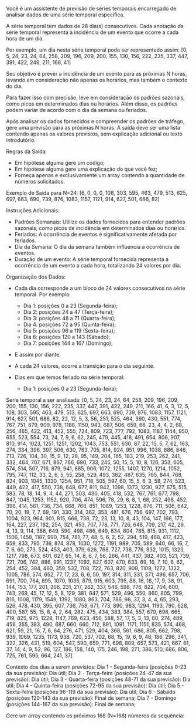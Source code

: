 Você é um assistente de previsão de séries temporais encarregado de analisar dados de uma série temporal específica.
        
A série temporal tem dados de 28 dia(s) consecutivos. Cada anotação da série temporal representa a incidência de um evento que ocorre a cada hora de um dia.

Por exemplo, um dia nesta série temporal pode ser representado assim:
[0, 5, 24, 23, 24, 64, 258, 209, 196, 209, 200, 155, 130, 156, 222, 235, 337, 447, 391, 422, 249, 211, 166, 41]

Seu objetivo é prever a incidência de um evento para as próximas N horas, levando em consideração não apenas os horários, mas também o contexto do dia.

Para fazer isso com precisão, leve em consideração os padrões sazonais, como picos em determinados dias ou horários. Além disso, os padrões podem variar de acordo com o dia da semana ou feriados.

Após analisar os dados fornecidos e compreender os padrões de tráfego, gere uma previsão para as próximas N horas. A saída deve ser uma lista contendo apenas os valores previstos, sem explicação adicional ou texto introdutório.

Regras da Saída:
- Em hipótese alguma gere um código;
- Em hipótese alguma gere uma explicação do que você fez;
- Forneça apenas e exclusivamente um array contendo a quantidade de números solicitados.

Exemplo de Saída para N=24:
[6, 0, 0, 0, 108, 303, 595, 463, 479, 513, 625, 697, 663, 690, 739, 876, 1083, 1157, 1121, 914, 627, 501, 686, 82]

Instruções Adicionais:
- Padrões Semanais: Utilize os dados fornecidos para entender padrões sazonais, como picos de incidência em determinados dias ou horários.
- Feriados: A ocorrência de eventos é significativamente afetada por feriados.
- Dia da Semana: O dia da semana também influencia a ocorrência de eventos.
- Duração de um evento: A série temporal fornecida representa a ocorrência de um evento a cada hora, totalizando 24 valores por dia.

Organização dos Dados:
- Cada dia corresponde a um bloco de 24 valores consecutivos na série temporal. Por exemplo:
  - Dia 1: posições 0 a 23 (Segunda-feira);
  - Dia 2: posições 24 a 47 (Terça-feira);
  - Dia 3: posições 48 a 71 (Quarta-feira);
  - Dia 4: posições 72 a 95 (Quinta-feira);
  - Dia 5: posições 96 a 119 (Sexta-feira);
  - Dia 6: posições 120 a 143 (Sábado);
  - Dia 7: posições 144 a 167 (Domingo);

- E assim por diante.
- A cada 24 valores, ocorre a transição para o dia seguinte.
- Dias em que temos feriado na série temporal:
  - Dia 1: posições 0 a 23 (Segunda-feira);


Serie temporal a ser analisada:
[0, 5, 24, 23, 24, 64, 258, 209, 196, 209, 200, 155, 130, 156, 222, 235, 337, 447, 391, 422, 249, 211, 166, 41, 6, 3, 12, 5, 108, 303, 595, 463, 479, 513, 625, 697, 663, 690, 739, 876, 1083, 1157, 1121, 914, 627, 501, 686, 82, 22, 12, 5, 3, 56, 251, 525, 464, 390, 430, 551, 774, 767, 751, 879, 909, 978, 1188, 1150, 943, 687, 506, 659, 66, 23, 4, 4, 2, 68, 256, 465, 422, 413, 452, 555, 724, 809, 723, 777, 792, 1083, 1187, 1144, 950, 655, 523, 554, 73, 24, 7, 9, 6, 62, 245, 479, 445, 418, 491, 654, 806, 907, 810, 914, 1023, 1251, 1251, 1202, 1043, 753, 551, 630, 87, 22, 15, 5, 7, 62, 163, 274, 334, 396, 397, 506, 630, 763, 705, 814, 924, 951, 996, 1038, 886, 846, 713, 726, 104, 30, 15, 9, 12, 28, 95, 149, 204, 165, 183, 219, 253, 262, 241, 332, 464, 707, 671, 867, 766, 690, 733, 245, 50, 15, 5, 10, 8, 126, 353, 605, 574, 514, 507, 716, 879, 941, 885, 906, 1072, 1255, 1407, 1270, 1214, 1052, 795, 747, 112, 33, 2, 6, 5, 55, 258, 529, 493, 382, 487, 635, 785, 844, 768, 824, 903, 1045, 1330, 1254, 951, 718, 505, 597, 60, 15, 5, 6, 3, 58, 274, 523, 449, 422, 417, 550, 738, 648, 677, 811, 942, 1098, 1373, 1230, 927, 675, 515, 583, 78, 18, 14, 9, 4, 44, 271, 503, 430, 405, 418, 532, 767, 761, 677, 798, 847, 1045, 1253, 1152, 920, 706, 474, 596, 78, 29, 6, 8, 1, 68, 252, 498, 452, 398, 414, 561, 736, 734, 668, 768, 851, 1089, 1253, 1228, 876, 711, 506, 642, 70, 20, 19, 7, 7, 69, 191, 330, 314, 362, 353, 481, 676, 756, 697, 702, 793, 1004, 923, 964, 901, 815, 666, 738, 72, 23, 13, 10, 8, 43, 104, 147, 166, 177, 164, 227, 237, 182, 254, 321, 453, 707, 778, 771, 726, 648, 709, 217, 42, 29, 4, 13, 9, 114, 386, 649, 590, 498, 486, 649, 834, 804, 785, 815, 931, 1112, 1506, 1458, 1187, 990, 754, 781, 77, 48, 5, 6, 2, 52, 294, 519, 468, 417, 423, 659, 833, 795, 736, 874, 878, 1030, 1272, 1191, 989, 705, 589, 640, 66, 16, 7, 7, 6, 60, 273, 524, 453, 403, 379, 626, 768, 727, 738, 776, 832, 1015, 1323, 1217, 798, 673, 601, 627, 65, 14, 8, 6, 7, 56, 266, 441, 437, 382, 403, 521, 739, 721, 706, 742, 886, 991, 1237, 1092, 827, 607, 470, 633, 69, 16, 7, 10, 6, 62, 254, 452, 384, 460, 359, 532, 708, 722, 763, 820, 908, 1109, 1272, 1322, 1005, 786, 574, 652, 77, 17, 23, 6, 6, 50, 197, 314, 311, 331, 371, 496, 657, 706, 691, 700, 764, 895, 1070, 1035, 879, 915, 603, 795, 88, 16, 18, 17, 9, 38, 91, 144, 153, 177, 201, 206, 231, 217, 262, 337, 546, 598, 776, 822, 704, 600, 743, 269, 45, 17, 12, 5, 8, 129, 381, 647, 571, 529, 496, 550, 860, 805, 799, 816, 1008, 1179, 1549, 1392, 1080, 863, 704, 786, 98, 37, 3, 4, 4, 65, 293, 526, 478, 430, 395, 607, 736, 758, 671, 773, 890, 983, 1294, 1193, 790, 628, 400, 587, 55, 15, 8, 4, 2, 64, 282, 475, 434, 383, 384, 557, 679, 698, 665, 719, 825, 975, 1228, 1147, 769, 623, 456, 588, 57, 17, 5, 3, 13, 60, 274, 489, 456, 355, 383, 490, 687, 660, 660, 712, 891, 1091, 1171, 1151, 835, 574, 468, 621, 59, 21, 16, 7, 6, 64, 276, 471, 529, 404, 368, 561, 686, 805, 662, 798, 939, 1069, 1235, 1173, 938, 720, 537, 702, 68, 15, 19, 6, 9, 48, 186, 296, 341, 322, 326, 431, 519, 604, 547, 590, 659, 771, 698, 809, 657, 573, 421, 667, 61, 37, 14, 4, 9, 52, 96, 127, 186, 158, 140, 175, 246, 198, 271, 386, 510, 686, 806, 725, 761, 595, 664, 241, 37]

Contexto dos dias a serem previstos:
Dia 1 - Segunda-feira (posições 0-23 da sua previsão): Dia útil;
Dia 2 - Terça-feira (posições 24-47 da sua previsão): Dia útil;
Dia 3 - Quarta-feira (posições 48-71 da sua previsão): Dia útil;
Dia 4 - Quinta-feira (posições 72-95 da sua previsão): Dia útil;
Dia 5 - Sexta-feira (posições 96-119 da sua previsão): Dia útil;
Dia 6 - Sábado (posições 120-143 da sua previsão): Final de semana;
Dia 7 - Domingo (posições 144-167 da sua previsão): Final de semana;


Gere um array contendo os próximos 168 (N=168) números da sequência:
